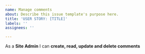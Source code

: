 ```yaml
---
name: Manage comments
about: Describe this issue template's purpose here.
title: 'USER STORY: [TITLE]'
labels: ''
assignees: ''

---
```


As a **Site Admin** I can **create, read, update and delete comments**
